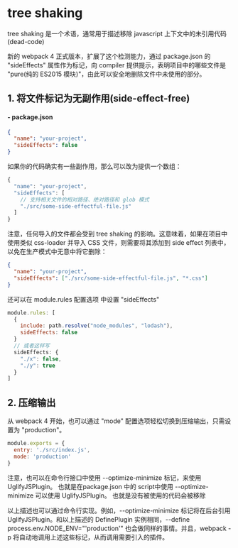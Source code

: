 # tree shaking

tree shaking 是一个术语，通常用于描述移除 javascript 上下文中的未引用代码(dead-code)

新的 webpack 4 正式版本，扩展了这个检测能力，通过 package.json 的 "sideEffects" 属性作为标记，向 compiler 提供提示，表明项目中的哪些文件是 "pure(纯的 ES2015 模块)"，由此可以安全地删除文件中未使用的部分。

## 1. 将文件标记为无副作用(side-effect-free)

#### - package.json

```json
{
  "name": "your-project",
  "sideEffects": false
}
```

如果你的代码确实有一些副作用，那么可以改为提供一个数组：

```js
{
  "name": "your-project",
  "sideEffects": [
    // 支持相关文件的相对路径、绝对路径和 glob 模式
    "./src/some-side-effectful-file.js"
  ]
}
```

<card-primary theme="#DCF2FD" font-size="16px" color="#618ca0">
注意，任何导入的文件都会受到 tree shaking 的影响。这意味着，如果在项目中使用类似 css-loader 并导入 CSS 文件，则需要将其添加到 side effect 列表中，以免在生产模式中无意中将它删除：
</card-primary>

```json
{
  "name": "your-project",
  "sideEffects": ["./src/some-side-effectful-file.js", "*.css"]
}
```

还可以在 module.rules 配置选项 中设置 "sideEffects"

```js
module.rules: [
  {
    include: path.resolve("node_modules", "lodash"),
    sideEffects: false
  }
  // 或者这样写
  sideEffects: {
    "./x": false,
    "./y": true
  }
]
```

## 2. 压缩输出

从 webpack 4 开始，也可以通过 "mode" 配置选项轻松切换到压缩输出，只需设置为 "production"。

```js {3}
module.exports = {
  entry: './src/index.js',
  mode: 'production'
}
```

<card-primary theme="#DCF2FD" font-size="16px" color="#618ca0">
注意，也可以在命令行接口中使用 --optimize-minimize 标记，来使用 UglifyJSPlugin。
也就是在package.json 中的 script中使用 --optimize-minimize 可以使用 UglifyJSPlugin。
也就是没有被使用的代码会被移除

以上描述也可以通过命令行实现。例如，--optimize-minimize 标记将在后台引用 UglifyJSPlugin。和以上描述的 DefinePlugin 实例相同，--define process.env.NODE_ENV="'production'" 也会做同样的事情。并且，webpack -p 将自动地调用上述这些标记，从而调用需要引入的插件。
</card-primary>
